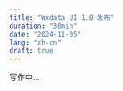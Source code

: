 ```yaml
---
title: "Wxdata UI 1.0 发布"
duration: "30min"
date: "2024-11-05"
lang: "zh-cn"
draft: true
---
```


写作中...
